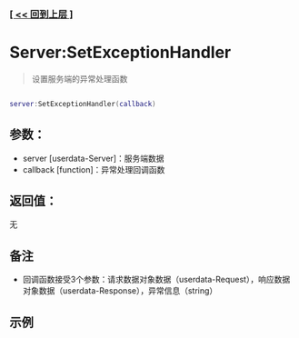 ### [[ << 回到上层 ]](README.md)

# Server:SetExceptionHandler

> 设置服务端的异常处理函数

```lua

server:SetExceptionHandler(callback)

```

## 参数：

+ server [userdata-Server]：服务端数据
+ callback [function]：异常处理回调函数

## 返回值：

无

## 备注

+ 回调函数接受3个参数：请求数据对象数据（userdata-Request），响应数据对象数据（userdata-Response），异常信息（string）

## 示例

```lua

```